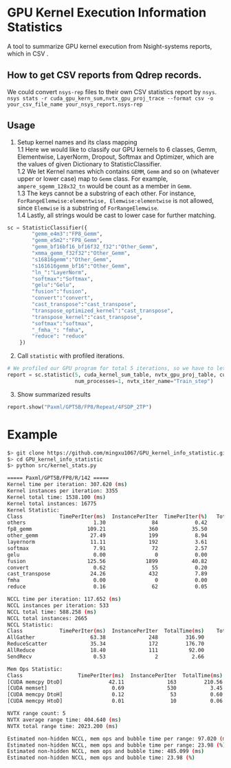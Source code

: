 # GPU Kernel Execution Information Statistics
A tool to summarize GPU kernel execution from Nsight-systems reports, which in CSV .

## How to get CSV reports from Qdrep records.
We could convert `nsys-rep` files to their own CSV statistics report by `nsys`.</br>
`nsys stats -r cuda_gpu_kern_sum,nvtx_gpu_proj_trace --format csv -o your_csv_file_name your_nsys_report.nsys-rep`

## Usage
1. Setup kernel names and its class mapping </br>
    1.1 Here we would like to classify our GPU kernels to 6 classes, Gemm, Elementwise, LayerNorm, Dropout, Softmax and Optimizer, which are the values of given Dictionary to StatisticClassifier.</br>
    1.2 We let Kernel names which contains `GEMM`, `Gemm` and so on (whatever upper or lower case) map to `Gemm` class. For example, `ampere_sgemm_128x32_tn` would be count as a member in `Gemm`.</br>
    1.3 The keys cannot be a substring of each other. For instance, `ForRangeElemwise:elementwise, Elemwise:elementwise` is not allowed, since `Elemwise` is a substring of `ForRangeElemwise`. </br>
    1.4 Lastly, all strings would be cast to lower case for further matching.
```python
sc = StatisticClassifier({
        "gemm_e4m3":"FP8_Gemm",
        "gemm_e5m2":"FP8_Gemm",
        "gemm_bf16bf16_bf16f32_f32":"Other_Gemm",
        "xmma_gemm_f32f32":"Other_Gemm",
        "s16816gemm":"Other_Gemm",
        "s161616gemm_bf16":"Other_Gemm",
        "ln_":"LayerNorm",
        "softmax":"Softmax",
        "gelu":"Gelu",
        "fusion":"fusion",
        "convert":"convert",
        "cast_transpose":"cast_transpose",
        "transpose_optimized_kernel":"cast_transpose",
        "transpose_kernel":"cast_transpose",
        "softmax":"softmax",
        "_fmha_": "fmha",
        "reduce": "reduce"
    })
```
2. Call `statistic` with profiled iterations.
```python
# We profiled our GPU program for total 5 iterations, so we have to let statisticer know this information.
report = sc.statistic(5, cuda_kernel_sum_table, nvtx_gpu_proj_table, cuda_mem_sum_table,
                      num_processes=1, nvtx_iter_name="Train_step")
```
3. Show summarized results
```python
report.show("Paxml/GPT5B/FP8/Repeat/4FSDP_2TP")
```

# Example
```bash
$> git clone https://github.com/mingxu1067/GPU_kernel_info_statistic.git
$> cd GPU_kernel_info_statistic
$> python src/kernel_stats.py

===== Paxml/GPT5B/FP8/R/142 =====
Kernel time per iteration: 307.620 (ms)
Kernel instances per iteration: 3355
Kernel total time: 1538.100 (ms)
Kernel total instances: 16775
Kernel Statistic:
Class            TimePerIter(ms)  InstancePerIter  TimePerIter(%)   TotalTime(ms)    TotalInstance  TotalTime(%)   
others                      1.30               84            0.42            6.52              420          0.42
fp8_gemm                  109.21              360           35.50          546.04             1800         35.50
other_gemm                 27.49              199            8.94          137.45              995          8.94
layernorm                  11.11              192            3.61           55.53              960          3.61
softmax                     7.91               72            2.57           39.57              360          2.57
gelu                        0.00                0            0.00            0.00                0          0.00
fusion                    125.56             1899           40.82          627.82             9495         40.82
convert                     0.62               55            0.20            3.09              275          0.20
cast_transpose             24.26              432            7.89          121.30             2160          7.89
fmha                        0.00                0            0.00            0.00                0          0.00
reduce                      0.16               62            0.05            0.78              310          0.05

NCCL time per iteration: 117.652 (ms)
NCCL instances per iteration: 533
NCCL total time: 588.258 (ms)
NCCL total instances: 2665
NCCL Statistic:
Class            TimePerIter(ms)  InstancePerIter  TotalTime(ms)    TotalInstance  
AllGather                  63.38              248         316.90             1240
ReduceScatter              35.34              172         176.70              860
AllReduce                  18.40              111          92.00              555
SendRecv                    0.53                2           2.66               10

Mem Ops Statistic:
Class                  TimePerIter(ms)  InstancePerIter  TotalTime(ms)    TotalInstance  
[CUDA memcpy DtoD]               42.11              163         210.56              815
[CUDA memset]                     0.69              530           3.45             2650
[CUDA memcpy DtoH]                0.12               53           0.60              265
[CUDA memcpy HtoD]                0.01               10           0.06               50

NVTX range count: 5
NVTX average range time: 404.640 (ms)
NVTX total range time: 2023.200 (ms)

Estimated non-hidden NCCL, mem ops and bubble time per range: 97.020 (ms)
Estimated non-hidden NCCL, mem ops and bubble time per range: 23.98 (%)
Estimated non-hidden NCCL, mem ops and bubble time: 485.099 (ms)
Estimated non-hidden NCCL, mem ops and bubble time: 23.98 (%)
```
